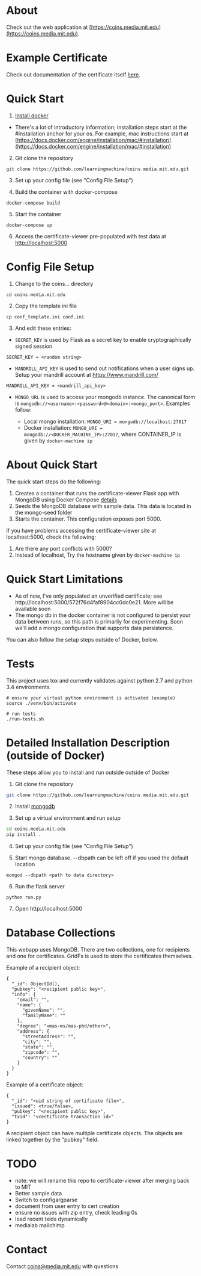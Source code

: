 About
===
Check out the web application at [https://coins.media.mit.edu](https://coins.media.mit.edu).


Example Certificate
===
Check out documentation of the certificate itself [here](https://github.com/ml-learning/coins.media.mit.edu/blob/master/CERTIFICATE.md).


Quick Start
===

1. [Install docker](https://docs.docker.com/engine/installation)
  * There's a lot of introductory information; installation steps start at the #installation anchor for your os. For
example, mac instructions start at [https://docs.docker.com/engine/installation/mac/#installation](https://docs.docker.com/engine/installation/mac/#installation)

2. Git clone the repository

`git clone https://github.com/learningmachine/coins.media.mit.edu.git`

3. Set up your config file (see "Config File Setup")

4. Build the container with docker-compose

`docker-compose build`

5. Start the container

`docker-compose up`

6. Access the certificate-viewer pre-populated with test data at [http://localhost:5000](http://localhost:5000)


Config File Setup
===

1. Change to the coins... directory

`cd coins.media.mit.edu`

2. Copy the template ini file

`cp conf_template.ini conf.ini`

3. And edit these entries:
  * `SECRET_KEY` is used by Flask as a secret key to enable cryptographically signed session

`SECRET_KEY = <random string>`

  * `MANDRILL_API_KEY` is used to send out notifications when a user signs up. Setup your mandrill account at https://www.mandrill.com/

`MANDRILL_API_KEY = <mandrill_api_key>`

  *  `MONGO_URL` is used to access your mongodb instance. The canonical form is `mongodb://<username>:<password>@<domain>:<mongo_port>`. Examples follow:

     * Local mongo installation: `MONGO_URI = mongodb://localhost:27017`
     * Docker installation: `MONGO_URI = mongodb://<DOCKER_MACHINE_IP>:27017`, where CONTAINER_IP is given by `docker-machine ip`



About Quick Start
===
The quick start steps do the following:

1. Creates a container that runs the certificate-viewer Flask app with MongoDB using Docker Compose [details](http://containertutorials.com/docker-compose/flask-mongo-compose.html)
2. Seeds the MongoDB database with sample data. This data is located in the mongo-seed folder
3. Starts the container. This configuration exposes port 5000.

If you have problems accessing the certificate-viewer site at localhost:5000, check the following:

1. Are there any port conflicts with 5000?
2. Instead of localhost, Try the hostname given by `docker-machine ip`


Quick Start Limitations
===
- As of now, I've only populated an unverified certificate; see http://localhost:5000/572f76d4faf8904cc0dc0e21. More
will be available soon
- The mongo db in the docker container is not configured to persist your data between runs, so this path is primarily
for experimenting. Soon we'll add a mongo configuration that supports data persistence.

You can also follow the setup steps outside of Docker, below.


Tests
===
This project uses tox and currently validates against python 2.7 and python 3.4 environments.

```shell
# ensure your virtual python environment is activated (example)
source ./venv/bin/activate

# run tests
./run-tests.sh
```

Detailed Installation Description (outside of Docker)
===
These steps allow you to install and run outside outside of Docker

1. Git clone the repository

```bash
git clone https://github.com/learningmachine/coins.media.mit.edu.git
```

2. Install [mongodb](https://docs.mongodb.com/v3.0/installation/)

3. Set up a virtual environment and run setup

```bash
cd coins.media.mit.edu
pip install .
```

4. Set up your config file (see "Config File Setup")


5. Start mongo database. --dbpath can be left off if you used the default location

```shell
mongod --dbpath <path to data directory>

```
6. Run the flask server
```shell
python run.py
```

7. Open http://localhost:5000



Database Collections
===
This webapp uses MongoDB. There are two collections, one for recipients and one for certificates. GridFs is used to store the certificates themselves.

Example of a recipient object:
```
{
  "_id": ObjectId(),
  "pubkey": "<recipient public key>",
  "info": {
    "email": "",
    "name": {
      "givenName": "",
      "familyName": ""
    },
    "degree": "<mas-ms/mas-phd/other>",
    "address": {
      "streetAddress": "",
      "city": "",
      "state": "",
      "zipcode": "",
      "country": ""
    }
  }
}
```

Example of a certificate object:
```
{
  "_id": "<uid string of certificate file>",
  "issued": <true/false>,
  "pubkey": "<recipient public key>",
  "txid": "<certificate transaction id>"
}
```

A recipient object can have multiple certificate objects. The objects are linked together by the "pubkey" field.

TODO
===
  - note: we will rename this repo to certificate-viewer after merging back to MIT
  - Better sample data
  - Switch to configargparse
  - document from user entry to cert creation
  - ensure no issues with zip entry, check leading 0s
  - load recent txids dynamically
  - medialab mailchimp

Contact
===
Contact [coins@media.mit.edu](mailto:coins@media.mit.edu) with questions


